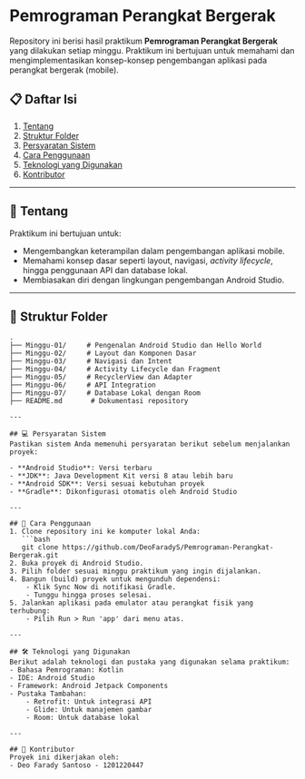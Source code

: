 # Pemrograman Perangkat Bergerak  

Repository ini berisi hasil praktikum **Pemrograman Perangkat Bergerak** yang dilakukan setiap minggu. Praktikum ini bertujuan untuk memahami dan mengimplementasikan konsep-konsep pengembangan aplikasi pada perangkat bergerak (mobile).

## 📋 Daftar Isi  
1. [Tentang](#tentang)  
2. [Struktur Folder](#struktur-folder)  
3. [Persyaratan Sistem](#persyaratan-sistem)  
4. [Cara Penggunaan](#cara-penggunaan)  
5. [Teknologi yang Digunakan](#teknologi-yang-digunakan)  
6. [Kontributor](#kontributor)  

---

## 📖 Tentang  
Praktikum ini bertujuan untuk:  
- Mengembangkan keterampilan dalam pengembangan aplikasi mobile.  
- Memahami konsep dasar seperti layout, navigasi, *activity lifecycle*, hingga penggunaan API dan database lokal.  
- Membiasakan diri dengan lingkungan pengembangan Android Studio.  

---

## 📂 Struktur Folder  
```plaintext  
.
├── Minggu-01/     # Pengenalan Android Studio dan Hello World  
├── Minggu-02/     # Layout dan Komponen Dasar  
├── Minggu-03/     # Navigasi dan Intent  
├── Minggu-04/     # Activity Lifecycle dan Fragment  
├── Minggu-05/     # RecyclerView dan Adapter  
├── Minggu-06/     # API Integration  
├── Minggu-07/     # Database Lokal dengan Room  
├── README.md       # Dokumentasi repository  

---

## 💻 Persyaratan Sistem  
Pastikan sistem Anda memenuhi persyaratan berikut sebelum menjalankan proyek:  

- **Android Studio**: Versi terbaru  
- **JDK**: Java Development Kit versi 8 atau lebih baru  
- **Android SDK**: Versi sesuai kebutuhan proyek  
- **Gradle**: Dikonfigurasi otomatis oleh Android Studio  

---

## 🚀 Cara Penggunaan  
1. Clone repository ini ke komputer lokal Anda:  
   ```bash
   git clone https://github.com/DeoFaradyS/Pemrograman-Perangkat-Bergerak.git  
2. Buka proyek di Android Studio.
3. Pilih folder sesuai minggu praktikum yang ingin dijalankan.
4. Bangun (build) proyek untuk mengunduh dependensi:
    - Klik Sync Now di notifikasi Gradle.
    - Tunggu hingga proses selesai.
5. Jalankan aplikasi pada emulator atau perangkat fisik yang terhubung:
    - Pilih Run > Run 'app' dari menu atas.

---

## 🛠 Teknologi yang Digunakan
Berikut adalah teknologi dan pustaka yang digunakan selama praktikum:
- Bahasa Pemrograman: Kotlin
- IDE: Android Studio
- Framework: Android Jetpack Components
- Pustaka Tambahan:
    - Retrofit: Untuk integrasi API
    - Glide: Untuk manajemen gambar
    - Room: Untuk database lokal

---

## 🤝 Kontributor
Proyek ini dikerjakan oleh:
- Deo Farady Santoso - 1201220447